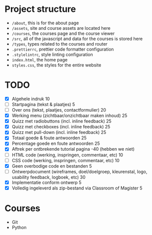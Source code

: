 # Project structure

  - `/about`, this is for the about page
  - `/assets`, site and course assets are located here
  - `/courses`, the courses page and the course viewer
  - `/src`, all of the javascript and data for the courses is stored here
  - `/types`, types related to the courses and router
  - `.prettierrc`, prettier code formatter configuration
  - `.stylelintrc`, style linting configuration
  - `index.html`, the home page
  - `styles.css`, the styles for the entire website

# TODO

- [x] Algehele indruk 10
- [ ] Startpagina (tekst & plaatjes) 5
- [ ] Over ons (tekst, plaatjes, contactformulier) 20
- [x] Werking menu (zichtbaar/onzichtbaar maken inhoud) 25
- [x] Quizz met radiobuttons (incl. inline feedback) 25
- [x] Quizz met checkboxes (incl. inline feedback) 25
- [x] Quizz met pull-down (incl. inline feedback) 25
- [x] Totaal goede & foute antwoorden 25
- [x] Percentage goede en foute antwoorden 25
- [x] Aftrek per ontbrekende tutorial pagina -40 (hebben we niet)
- [ ] HTML code (werking, inspringen, commentaar, etc) 10
- [ ] CSS code (werking, inspringen, commentaar, etc) 10
- [x] Geen overbodige code en bestanden 5
- [ ] Ontwerpdocument (wireframes, doel/doelgroep, kleurenstal, logo, usability feedback, logboek, etc) 30
- [x] Implementatie conform ontwerp 5
- [x] Volledig ingeleverd als zip-bestand via Classroom of Magister 5

# Courses
- Git
- Python